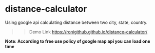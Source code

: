 # distance-calculator
Using google api calculating distance between two city, state, country.

>> Demo Link https://ronigithub.github.io/distance-calculator/

**Note: According to free use policy of google map api you can load one time**
